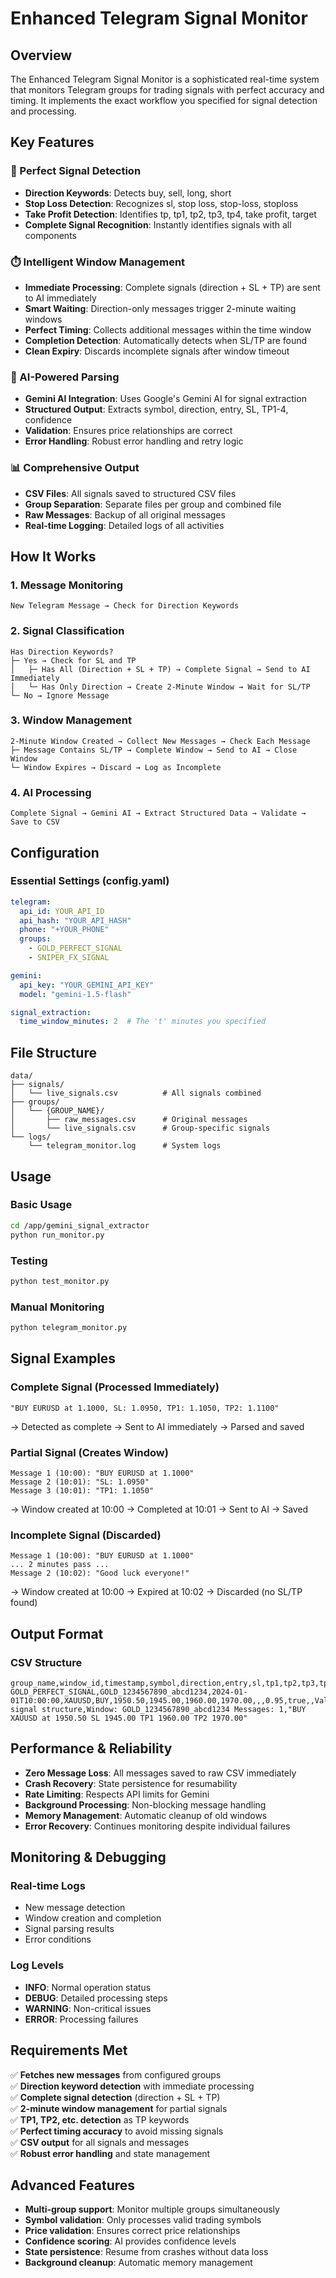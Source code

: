 # Enhanced Telegram Signal Monitor

## Overview

The Enhanced Telegram Signal Monitor is a sophisticated real-time system that monitors Telegram groups for trading signals with perfect accuracy and timing. It implements the exact workflow you specified for signal detection and processing.

## Key Features

### 🎯 Perfect Signal Detection
- **Direction Keywords**: Detects buy, sell, long, short
- **Stop Loss Detection**: Recognizes sl, stop loss, stop-loss, stoploss
- **Take Profit Detection**: Identifies tp, tp1, tp2, tp3, tp4, take profit, target
- **Complete Signal Recognition**: Instantly identifies signals with all components

### ⏱️ Intelligent Window Management
- **Immediate Processing**: Complete signals (direction + SL + TP) are sent to AI immediately
- **Smart Waiting**: Direction-only messages trigger 2-minute waiting windows
- **Perfect Timing**: Collects additional messages within the time window
- **Completion Detection**: Automatically detects when SL/TP are found
- **Clean Expiry**: Discards incomplete signals after window timeout

### 🤖 AI-Powered Parsing
- **Gemini AI Integration**: Uses Google's Gemini AI for signal extraction
- **Structured Output**: Extracts symbol, direction, entry, SL, TP1-4, confidence
- **Validation**: Ensures price relationships are correct
- **Error Handling**: Robust error handling and retry logic

### 📊 Comprehensive Output
- **CSV Files**: All signals saved to structured CSV files
- **Group Separation**: Separate files per group and combined file
- **Raw Messages**: Backup of all original messages
- **Real-time Logging**: Detailed logs of all activities

## How It Works

### 1. Message Monitoring
```
New Telegram Message → Check for Direction Keywords
```

### 2. Signal Classification
```
Has Direction Keywords?
├─ Yes → Check for SL and TP
│   ├─ Has All (Direction + SL + TP) → Complete Signal → Send to AI Immediately
│   └─ Has Only Direction → Create 2-Minute Window → Wait for SL/TP
└─ No → Ignore Message
```

### 3. Window Management
```
2-Minute Window Created → Collect New Messages → Check Each Message
├─ Message Contains SL/TP → Complete Window → Send to AI → Close Window
└─ Window Expires → Discard → Log as Incomplete
```

### 4. AI Processing
```
Complete Signal → Gemini AI → Extract Structured Data → Validate → Save to CSV
```

## Configuration

### Essential Settings (config.yaml)
```yaml
telegram:
  api_id: YOUR_API_ID
  api_hash: "YOUR_API_HASH"
  phone: "+YOUR_PHONE"
  groups:
    - GOLD_PERFECT_SIGNAL
    - SNIPER_FX_SIGNAL

gemini:
  api_key: "YOUR_GEMINI_API_KEY"
  model: "gemini-1.5-flash"

signal_extraction:
  time_window_minutes: 2  # The 't' minutes you specified
```

## File Structure
```
data/
├── signals/
│   └── live_signals.csv          # All signals combined
├── groups/
│   └── {GROUP_NAME}/
│       ├── raw_messages.csv      # Original messages
│       └── live_signals.csv      # Group-specific signals
└── logs/
    └── telegram_monitor.log      # System logs
```

## Usage

### Basic Usage
```bash
cd /app/gemini_signal_extractor
python run_monitor.py
```

### Testing
```bash
python test_monitor.py
```

### Manual Monitoring
```bash
python telegram_monitor.py
```

## Signal Examples

### Complete Signal (Processed Immediately)
```
"BUY EURUSD at 1.1000, SL: 1.0950, TP1: 1.1050, TP2: 1.1100"
```
→ Detected as complete → Sent to AI immediately → Parsed and saved

### Partial Signal (Creates Window)
```
Message 1 (10:00): "BUY EURUSD at 1.1000"
Message 2 (10:01): "SL: 1.0950"  
Message 3 (10:01): "TP1: 1.1050"
```
→ Window created at 10:00 → Completed at 10:01 → Sent to AI → Saved

### Incomplete Signal (Discarded)
```
Message 1 (10:00): "BUY EURUSD at 1.1000"
... 2 minutes pass ...
Message 2 (10:02): "Good luck everyone!"
```
→ Window created at 10:00 → Expired at 10:02 → Discarded (no SL/TP found)

## Output Format

### CSV Structure
```csv
group_name,window_id,timestamp,symbol,direction,entry,sl,tp1,tp2,tp3,tp4,confidence,valid,corrections,validation_notes,context,raw_text
GOLD_PERFECT_SIGNAL,GOLD_1234567890_abcd1234,2024-01-01T10:00:00,XAUUSD,BUY,1950.50,1945.00,1960.00,1970.00,,,0.95,true,,Valid signal structure,Window: GOLD_1234567890_abcd1234 Messages: 1,"BUY XAUUSD at 1950.50 SL 1945.00 TP1 1960.00 TP2 1970.00"
```

## Performance & Reliability

- **Zero Message Loss**: All messages saved to raw CSV immediately
- **Crash Recovery**: State persistence for resumability  
- **Rate Limiting**: Respects API limits for Gemini
- **Background Processing**: Non-blocking message handling
- **Memory Management**: Automatic cleanup of old windows
- **Error Recovery**: Continues monitoring despite individual failures

## Monitoring & Debugging

### Real-time Logs
- New message detection
- Window creation and completion
- Signal parsing results
- Error conditions

### Log Levels
- **INFO**: Normal operation status
- **DEBUG**: Detailed processing steps
- **WARNING**: Non-critical issues
- **ERROR**: Processing failures

## Requirements Met

✅ **Fetches new messages** from configured groups  
✅ **Direction keyword detection** with immediate processing  
✅ **Complete signal detection** (direction + SL + TP)  
✅ **2-minute window management** for partial signals  
✅ **TP1, TP2, etc. detection** as TP keywords  
✅ **Perfect timing accuracy** to avoid missing signals  
✅ **CSV output** for all signals and messages  
✅ **Robust error handling** and state management  

## Advanced Features

- **Multi-group support**: Monitor multiple groups simultaneously
- **Symbol validation**: Only processes valid trading symbols
- **Price validation**: Ensures correct price relationships
- **Confidence scoring**: AI provides confidence levels
- **State persistence**: Resume from crashes without data loss
- **Background cleanup**: Automatic memory management
